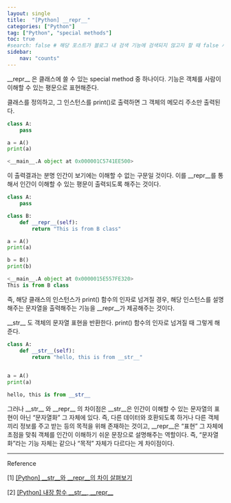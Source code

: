 ```yaml
---
layout: single
title:  "[Python] __repr__"
categories: ["Python"]
tag: ["Python", "special methods"]
toc: true
#search: false # 해당 포스트가 블로그 내 검색 기능에 검색되지 않고자 할 때 false 사용.
sidebar:
    nav: "counts"
---
```

\_\_repr\_\_ 은 클래스에 쓸 수 있는 special method 중 하나이다. 기능은 객체를 사람이 이해할 수 있는 평문으로 표현해준다. 

클래스를 정의하고, 그 인스턴스를 print()로 출력하면 그 객체의 메모리 주소만 출력된다.

```python
class A:
    pass

a = A()
print(a)
```

```python
<__main__.A object at 0x000001C5741EE500>
```

이 출력결과는 분명 인간이 보기에는 이해할 수 없는 구문일 것이다. 이를 \_\_repr\_\_를 통해서 인간이 이해할 수 있는 평문이 출력되도록 해주는 것이다. 

```python
class A:
    pass

class B:
    def __repr__(self):
        return "This is from B class"

a = A()
print(a)

b = B()
print(b)
```

```python
<__main__.A object at 0x0000015E557FE320>
This is from B class
```

즉, 해당 클래스의 인스턴스가 print() 함수의 인자로 넘겨질 경우, 해당 인스턴스를 설명해주는 문자열을 출력해주는 기능을 \_\_repr\_\_가 제공해주는 것이다. 

\_\_str\_\_ 도 객체의 문자열 표현을 반환한다. print() 함수의 인자로 넘겨질 때 그렇게 해준다.

```python
class A:
    def __str__(self):
        return "hello, this is from __str__"
    

a = A()
print(a)
```

```python
hello, this is from __str__
```

그러나 \_\_str\_\_ 와 \_\_repr\_\_ 의 차이점은 \_\_str\_\_은 인간이 이해할 수 있는 문자열의 표현이 아닌 “문자열화” 그 자체에 있다. 즉, 다른 데이터와 호환되도록 하거나 다른 객체끼리 정보를 주고 받는 등의 목적을 위해 존재하는 것이고, \_\_repr\_\_은 “표현” 그 자체에 초점을 맞춰 객체를 인간이 이해하기 쉬운 문장으로 설명해주는 역할이다. 즉, “문자열화”라는 기능 자체는 같으나 “목적” 자체가 다르다는 게 차이점이다. 

---

Reference

[1] [[Python] \_\_str\_\_와 \_\_repr\_\_의 차이 살펴보기](https://shoark7.github.io/programming/python/difference-between-__repr__-vs-__str__)

[2] [[Python] 내장 함수 \_\_str\_\_, \_\_repr\_\_](https://recordnb.tistory.com/47)